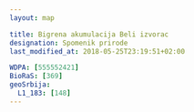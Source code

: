```yaml
---
layout: map

title: Bigrena akumulacija Beli izvorac
designation: Spomenik prirode
last_modified_at: 2018-05-25T23:19:51+02:00

WDPA: [555552421]
BioRaS: [369]
geoSrbija:
  L1_183: [148]
---
```

